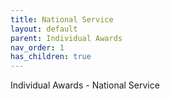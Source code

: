 ```yaml
---
title: National Service
layout: default
parent: Individual Awards
nav_order: 1
has_children: true
---
```

Individual Awards - National Service